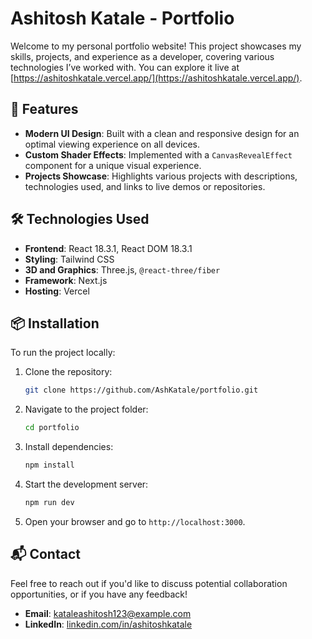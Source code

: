 
# Ashitosh Katale - Portfolio

Welcome to my personal portfolio website! This project showcases my skills, projects, and experience as a developer, covering various technologies I’ve worked with. You can explore it live at [https://ashitoshkatale.vercel.app/](https://ashitoshkatale.vercel.app/).

## 🚀 Features

- **Modern UI Design**: Built with a clean and responsive design for an optimal viewing experience on all devices.
- **Custom Shader Effects**: Implemented with a `CanvasRevealEffect` component for a unique visual experience.
- **Projects Showcase**: Highlights various projects with descriptions, technologies used, and links to live demos or repositories.

## 🛠️ Technologies Used

- **Frontend**: React 18.3.1, React DOM 18.3.1
- **Styling**: Tailwind CSS
- **3D and Graphics**: Three.js, `@react-three/fiber`
- **Framework**: Next.js
- **Hosting**: Vercel

## 📦 Installation

To run the project locally:

1. Clone the repository:
   ```bash
   git clone https://github.com/AshKatale/portfolio.git
   ```
2. Navigate to the project folder:
   ```bash
   cd portfolio
   ```
3. Install dependencies:
   ```bash
   npm install
   ```
4. Start the development server:
   ```bash
   npm run dev
   ```
5. Open your browser and go to `http://localhost:3000`.

## 📬 Contact

Feel free to reach out if you'd like to discuss potential collaboration opportunities, or if you have any feedback!

- **Email**: [kataleashitosh123@example.com](mailto:kataleashitosh123@example.com)
- **LinkedIn**: [linkedin.com/in/ashitoshkatale](https://linkedin.com/in/ashitoshkatale)
